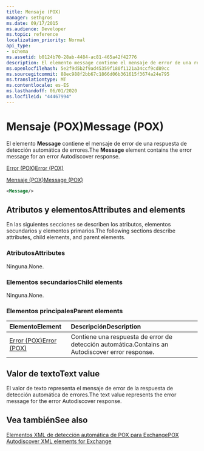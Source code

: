 ```yaml
---
title: Mensaje (POX)
manager: sethgros
ms.date: 09/17/2015
ms.audience: Developer
ms.topic: reference
localization_priority: Normal
api_type:
- schema
ms.assetid: b0124b70-28ab-4484-ac81-465a42f42776
description: El elemento message contiene el mensaje de error de una respuesta de detección automática de errores.
ms.openlocfilehash: 5e2f9d5b2f9ad45359f180f1121a34ccf9cd89cc
ms.sourcegitcommit: 88ec988f2bb67c1866d06b361615f3674a24e795
ms.translationtype: MT
ms.contentlocale: es-ES
ms.lasthandoff: 06/01/2020
ms.locfileid: "44467994"
---
```

# <a name="message-pox"></a><span data-ttu-id="514ff-103">Mensaje (POX)</span><span class="sxs-lookup"><span data-stu-id="514ff-103">Message (POX)</span></span>

<span data-ttu-id="514ff-104">El elemento **Message** contiene el mensaje de error de una respuesta de detección automática de errores.</span><span class="sxs-lookup"><span data-stu-id="514ff-104">The **Message** element contains the error message for an error Autodiscover response.</span></span> 
  
[<span data-ttu-id="514ff-105">Error (POX)</span><span class="sxs-lookup"><span data-stu-id="514ff-105">Error (POX)</span></span>](error-pox.md)
  
[<span data-ttu-id="514ff-106">Mensaje (POX)</span><span class="sxs-lookup"><span data-stu-id="514ff-106">Message (POX)</span></span>](message-pox.md)
  
```xml
<Message/>
```

## <a name="attributes-and-elements"></a><span data-ttu-id="514ff-107">Atributos y elementos</span><span class="sxs-lookup"><span data-stu-id="514ff-107">Attributes and elements</span></span>

<span data-ttu-id="514ff-108">En las siguientes secciones se describen los atributos, elementos secundarios y elementos primarios.</span><span class="sxs-lookup"><span data-stu-id="514ff-108">The following sections describe attributes, child elements, and parent elements.</span></span>
  
### <a name="attributes"></a><span data-ttu-id="514ff-109">Atributos</span><span class="sxs-lookup"><span data-stu-id="514ff-109">Attributes</span></span>

<span data-ttu-id="514ff-110">Ninguna.</span><span class="sxs-lookup"><span data-stu-id="514ff-110">None.</span></span>
  
### <a name="child-elements"></a><span data-ttu-id="514ff-111">Elementos secundarios</span><span class="sxs-lookup"><span data-stu-id="514ff-111">Child elements</span></span>

<span data-ttu-id="514ff-112">Ninguna.</span><span class="sxs-lookup"><span data-stu-id="514ff-112">None.</span></span>
  
### <a name="parent-elements"></a><span data-ttu-id="514ff-113">Elementos principales</span><span class="sxs-lookup"><span data-stu-id="514ff-113">Parent elements</span></span>

|<span data-ttu-id="514ff-114">**Elemento**</span><span class="sxs-lookup"><span data-stu-id="514ff-114">**Element**</span></span>|<span data-ttu-id="514ff-115">**Descripción**</span><span class="sxs-lookup"><span data-stu-id="514ff-115">**Description**</span></span>|
|:-----|:-----|
|[<span data-ttu-id="514ff-116">Error (POX)</span><span class="sxs-lookup"><span data-stu-id="514ff-116">Error (POX)</span></span>](error-pox.md) <br/> |<span data-ttu-id="514ff-117">Contiene una respuesta de error de detección automática.</span><span class="sxs-lookup"><span data-stu-id="514ff-117">Contains an Autodiscover error response.</span></span>  <br/> |
   
## <a name="text-value"></a><span data-ttu-id="514ff-118">Valor de texto</span><span class="sxs-lookup"><span data-stu-id="514ff-118">Text value</span></span>

<span data-ttu-id="514ff-119">El valor de texto representa el mensaje de error de la respuesta de detección automática de errores.</span><span class="sxs-lookup"><span data-stu-id="514ff-119">The text value represents the error message for the error Autodiscover response.</span></span>
  
## <a name="see-also"></a><span data-ttu-id="514ff-120">Vea también</span><span class="sxs-lookup"><span data-stu-id="514ff-120">See also</span></span>



[<span data-ttu-id="514ff-121">Elementos XML de detección automática de POX para Exchange</span><span class="sxs-lookup"><span data-stu-id="514ff-121">POX Autodiscover XML elements for Exchange</span></span>](pox-autodiscover-xml-elements-for-exchange.md)

